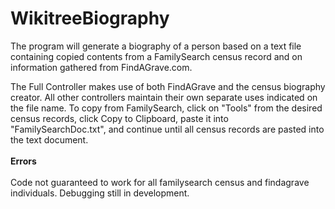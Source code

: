 # WikitreeBiography
The program will generate a biography of a person based on a text file containing copied contents from a FamilySearch census record and on information gathered from FindAGrave.com.

The Full Controller makes use of both FindAGrave and the census biography creator. All other controllers maintain their own separate uses indicated on the file name. To copy from FamilySearch, click on "Tools" from the desired census records, click Copy to Clipboard, paste it into "FamilySearchDoc.txt", and continue until all census records are pasted into the text document. 
<br></br>
<b>Errors</b>
<br></br>
Code not guaranteed to work for all familysearch census and findagrave individuals. Debugging still in development.
